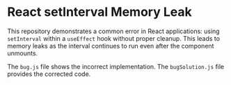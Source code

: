 # React setInterval Memory Leak
This repository demonstrates a common error in React applications: using `setInterval` within a `useEffect` hook without proper cleanup.  This leads to memory leaks as the interval continues to run even after the component unmounts.

The `bug.js` file shows the incorrect implementation. The `bugSolution.js` file provides the corrected code.